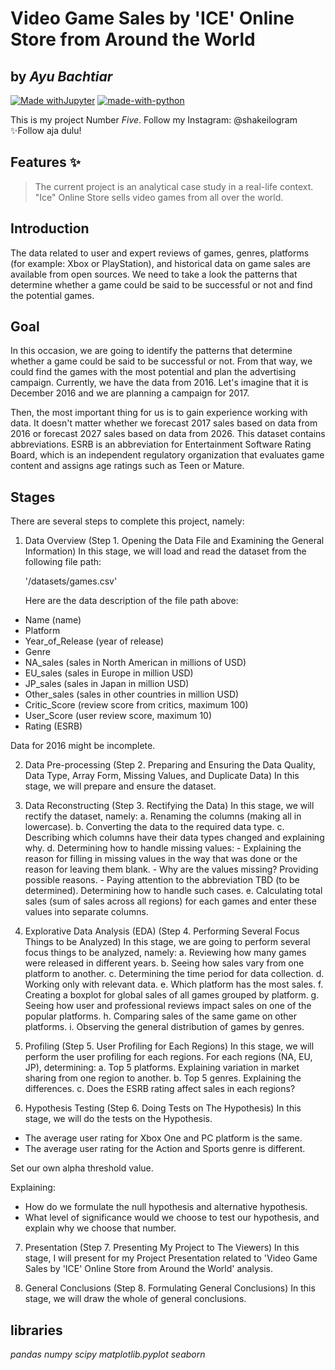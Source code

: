 # Video Game Sales by 'ICE' Online Store from Around the World
## by _Ayu Bachtiar_

[![Made withJupyter](https://img.shields.io/badge/Made%20with-Jupyter-orange?style=for-the-badge&logo=Jupyter)](https://jupyter.org/try)
[![made-with-python](https://img.shields.io/badge/Made%20with-Python-1f425f.svg)](https://www.python.org/)

This is my project Number _Five_.
Follow my Instagram: @shakeilogram
✨Follow aja dulu!

## Features ✨
> The current project is an analytical case study in a real-life context.
> "Ice" Online Store sells video games from all over the world.

## Introduction
The data related to user and expert reviews of games, genres, platforms (for example: Xbox or PlayStation), and historical data on game sales are available from open sources. We need to take a look the patterns that determine whether a game could be said to be successful or not and find the potential games.

## Goal
In this occasion, we are going to identify the patterns that determine whether a game could be said to be successful or not. From that way, we could find the games with the most potential and plan the advertising campaign. Currently, we have the data from 2016. Let's imagine that it is December 2016 and we are planning a campaign for 2017.

Then, the most important thing for us is to gain experience working with data. It doesn't matter whether we forecast 2017 sales based on data from 2016 or forecast 2027 sales based on data from 2026. This dataset contains abbreviations. ESRB is an abbreviation for Entertainment Software Rating Board, which is an independent regulatory organization that evaluates game content and assigns age ratings such as Teen or Mature.

## Stages
There are several steps to complete this project, namely:
1. Data Overview (Step 1. Opening the Data File and Examining the General Information)
In this stage, we will load and read the dataset from the following file path:

    '/datasets/games.csv'

    Here are the data description of the file path above:

- Name (name)
- Platform
- Year_of_Release (year of release)
- Genre
- NA_sales (sales in North American in millions of USD)
- EU_sales (sales in Europe in million USD)
- JP_sales (sales in Japan in million USD)
- Other_sales (sales in other countries in million USD)
- Critic_Score (review score from critics, maximum 100)
- User_Score (user review score, maximum 10)
- Rating (ESRB)

Data for 2016 might be incomplete.

2. Data Pre-processing (Step 2. Preparing and Ensuring the Data Quality, Data Type, Array Form, Missing Values, and Duplicate Data)
In this stage, we will prepare and ensure the dataset.

3. Data Reconstructing (Step 3. Rectifying the Data)
In this stage, we will rectify the dataset, namely:
    a. Renaming the columns (making all in lowercase).
    b. Converting the data to the required data type.
    c. Describing which columns have their data types changed and explaining why.
    d. Determining how to handle missing values:
        - Explaining the reason for filling in missing values in the way that was done or the reason for leaving them blank.
        - Why are the values missing? Providing possible reasons.
        - Paying attention to the abbreviation TBD (to be determined). Determining how to handle such cases.
    e. Calculating total sales (sum of sales across all regions) for each games and enter these values into separate columns.

4. Explorative Data Analysis (EDA) (Step 4. Performing Several Focus Things to be Analyzed)
In this stage, we are going to perform several focus things to be analyzed, namely:
a. Reviewing how many games were released in different years.
b. Seeing how sales vary from one platform to another.
c. Determining the time period for data collection.
d. Working only with relevant data.
e. Which platform has the most sales.
f. Creating a boxplot for global sales of all games grouped by platform.
g. Seeing how user and professional reviews impact sales on one of the popular platforms.
h. Comparing sales of the same game on other platforms.
i. Observing the general distribution of games by genres.

5. Profiling (Step 5. User Profiling for Each Regions)
In this stage, we will perform the user profiling for each regions.
For each regions (NA, EU, JP), determining:
a. Top 5 platforms. Explaining variation in market sharing from one region to another.
b. Top 5 genres. Explaining the differences.
c. Does the ESRB rating affect sales in each regions?

6. Hypothesis Testing (Step 6. Doing Tests on The Hypothesis)
In this stage, we will do the tests on the Hypothesis.
- The average user rating for Xbox One and PC platform is the same.
- The average user rating for the Action and Sports genre is different.

Set our own alpha threshold value.

Explaining:
- How do we formulate the null hypothesis and alternative hypothesis.
- What level of significance would we choose to test our hypothesis, and explain why we choose that number.

7. Presentation (Step 7. Presenting My Project to The Viewers)
In this stage, I will present for my Project Presentation related to 'Video Game Sales by 'ICE' Online Store from Around the World' analysis.

8. General Conclusions (Step 8. Formulating General Conclusions)
In this stage, we will draw the whole of general conclusions.

## libraries
_pandas_
_numpy_
_scipy_
_matplotlib.pyplot_
_seaborn_
